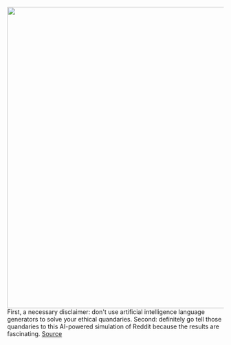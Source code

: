 <img src='https://cdn.vox-cdn.com/thumbor/NL9lcEDElg4RTjbjao8ORbVfw_k=/0x0:2040x1360/1200x800/filters:focal(857x517:1183x843)/cdn.vox-cdn.com/uploads/chorus_image/image/70772169/acastro_180413_1777_reddit_0001.0.jpg' width='700px' /><br/>
First, a necessary disclaimer: don't use artificial intelligence language generators to solve your ethical quandaries. Second: definitely go tell those quandaries to this AI-powered simulation of Reddit because the results are fascinating.
<a href='https://www.theverge.com/2022/4/20/23033694/are-you-the-asshole-ai-reddit-clone-art-project-ethics-aita'> Source <a/>